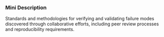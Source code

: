 ### Mini Description

Standards and methodologies for verifying and validating failure modes discovered through collaborative efforts, including peer review processes and reproducibility requirements.
